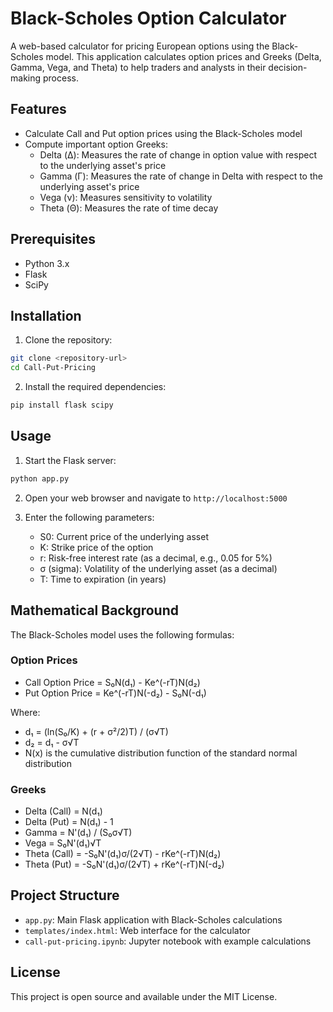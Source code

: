 # Black-Scholes Option Calculator

A web-based calculator for pricing European options using the Black-Scholes model. This application calculates option prices and Greeks (Delta, Gamma, Vega, and Theta) to help traders and analysts in their decision-making process.

## Features

- Calculate Call and Put option prices using the Black-Scholes model
- Compute important option Greeks:
  - Delta (Δ): Measures the rate of change in option value with respect to the underlying asset's price
  - Gamma (Γ): Measures the rate of change in Delta with respect to the underlying asset's price
  - Vega (ν): Measures sensitivity to volatility
  - Theta (Θ): Measures the rate of time decay

## Prerequisites

- Python 3.x
- Flask
- SciPy

## Installation

1. Clone the repository:
```bash
git clone <repository-url>
cd Call-Put-Pricing
```

2. Install the required dependencies:
```bash
pip install flask scipy
```

## Usage

1. Start the Flask server:
```bash
python app.py
```

2. Open your web browser and navigate to `http://localhost:5000`

3. Enter the following parameters:
   - S0: Current price of the underlying asset
   - K: Strike price of the option
   - r: Risk-free interest rate (as a decimal, e.g., 0.05 for 5%)
   - σ (sigma): Volatility of the underlying asset (as a decimal)
   - T: Time to expiration (in years)

## Mathematical Background

The Black-Scholes model uses the following formulas:

### Option Prices
- Call Option Price = S₀N(d₁) - Ke^(-rT)N(d₂)
- Put Option Price = Ke^(-rT)N(-d₂) - S₀N(-d₁)

Where:
- d₁ = (ln(S₀/K) + (r + σ²/2)T) / (σ√T)
- d₂ = d₁ - σ√T
- N(x) is the cumulative distribution function of the standard normal distribution

### Greeks
- Delta (Call) = N(d₁)
- Delta (Put) = N(d₁) - 1
- Gamma = N'(d₁) / (S₀σ√T)
- Vega = S₀N'(d₁)√T
- Theta (Call) = -S₀N'(d₁)σ/(2√T) - rKe^(-rT)N(d₂)
- Theta (Put) = -S₀N'(d₁)σ/(2√T) + rKe^(-rT)N(-d₂)

## Project Structure

- `app.py`: Main Flask application with Black-Scholes calculations
- `templates/index.html`: Web interface for the calculator
- `call-put-pricing.ipynb`: Jupyter notebook with example calculations

## License

This project is open source and available under the MIT License.

